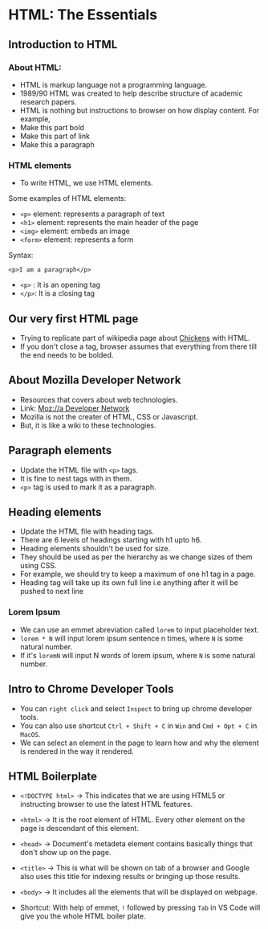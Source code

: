# HTML: The Essentials

## Introduction to HTML

### About HTML:

- HTML is markup language not a programming language.
- 1989/90 HTML was created to help describe structure of academic research papers.
- HTML is nothing but instructions to browser on how display content.
  For example,
- Make this part bold
- Make this part of link
- Make this a paragraph

### HTML elements

- To write HTML, we use HTML elements.

Some examples of HTML elements:

- `<p>` element: represents a paragraph of text
- `<h1>` element: represents the main header of the page
- `<img>` element: embeds an image
- `<form>` element: represents a form

Syntax:

`<p>I am a paragraph</p>`

- `<p>` : It is an opening tag
- `</p>`: It is a closing tag

## Our very first HTML page

- Trying to replicate part of wikipedia page about [Chickens](https://en.wikipedia.org/wiki/Chicken) with HTML.
- If you don't close a tag, browser assumes that everything from there till the end needs to be bolded.

## About Mozilla Developer Network

- Resources that covers about web technologies.
- Link: [Moz://a Developer Network](https://developer.mozilla.org/en-US/)
- Mozilla is not the creater of HTML, CSS or Javascript.
- But, it is like a wiki to these technologies.

## Paragraph elements

- Update the HTML file with `<p>` tags.
- It is fine to nest tags with in them.
- `<p>` tag is used to mark it as a paragraph.

## Heading elements

- Update the HTML file with heading tags.
- There are 6 levels of headings starting with h1 upto h6.
- Heading elements shouldn't be used for size.
- They should be used as per the hierarchy as we change sizes of them using CSS.
- For example, we should try to keep a maximum of one h1 tag in a page.
- Heading tag will take up its own full line i.e anything after it will be pushed to next line

### Lorem Ipsum

- We can use an emmet abreviation called `lorem` to input placeholder text.
- `lorem * N` will input lorem ipsum sentence n times, where `N` is some natural number.
- If it's `loremN` will input N words of lorem ipsum, where `N` is some natural number.

## Intro to Chrome Developer Tools

- You can `right click` and select `Inspect` to bring up chrome developer tools.
- You can also use shortcut `Ctrl + Shift + C` in `Win` and `Cmd + Opt + C` in `MacOS`.
- We can select an element in the page to learn how and why the element is rendered in the way it rendered.

## HTML Boilerplate

- `<!DOCTYPE html>` -> This indicates that we are using HTML5 or instructing browser to use the latest HTML features.
- `<html>` -> It is the root element of HTML. Every other element on the page is descendant of this element.
- `<head>` -> Document's metadeta element contains basically things that don't show up on the page.
- `<title>` -> This is what will be shown on tab of a browser and Google also uses this title for indexing results or bringing up those results.
- `<body>` -> It includes all the elements that will be displayed on webpage.

- Shortcut: With help of emmet, `!` followed by pressing `Tab` in VS Code will give you the whole HTML boiler plate.
